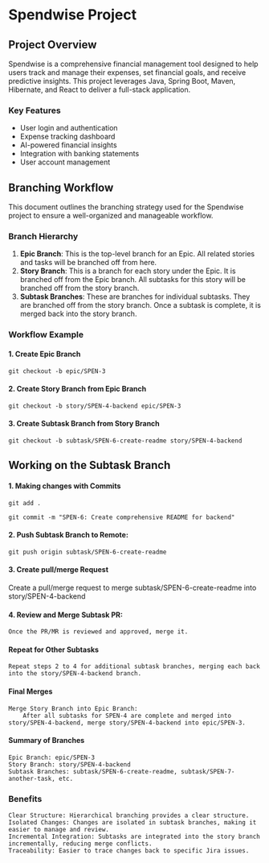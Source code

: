 # Spendwise Project

## Project Overview

Spendwise is a comprehensive financial management tool designed to help users track and manage their expenses, set financial goals, and receive predictive insights. This project leverages Java, Spring Boot, Maven, Hibernate, and React to deliver a full-stack application.

### Key Features
- User login and authentication
- Expense tracking dashboard
- AI-powered financial insights
- Integration with banking statements
- User account management

## Branching Workflow

This document outlines the branching strategy used for the Spendwise project to ensure a well-organized and manageable workflow.

### Branch Hierarchy

1. **Epic Branch**: This is the top-level branch for an Epic. All related stories and tasks will be branched off from here.
2. **Story Branch**: This is a branch for each story under the Epic. It is branched off from the Epic branch. All subtasks for this story will be branched off from the story branch.
3. **Subtask Branches**: These are branches for individual subtasks. They are branched off from the story branch. Once a subtask is complete, it is merged back into the story branch.

### Workflow Example

#### 1. Create Epic Branch

```git checkout -b epic/SPEN-3```

#### 2. Create Story Branch from Epic Branch

```git checkout -b story/SPEN-4-backend epic/SPEN-3```

#### 3. Create Subtask Branch from Story Branch

```git checkout -b subtask/SPEN-6-create-readme story/SPEN-4-backend```


## Working on the Subtask Branch

#### 1. Making changes with Commits

```git add .```

```git commit -m "SPEN-6: Create comprehensive README for backend" ```

#### 2. Push Subtask Branch to Remote:

```git push origin subtask/SPEN-6-create-readme```

#### 3. Create pull/merge Request

Create a pull/merge request to merge subtask/SPEN-6-create-readme into story/SPEN-4-backend

#### 4. Review and Merge Subtask PR:

```Once the PR/MR is reviewed and approved, merge it.```


#### Repeat for Other Subtasks

    Repeat steps 2 to 4 for additional subtask branches, merging each back into the story/SPEN-4-backend branch.


#### Final Merges

    Merge Story Branch into Epic Branch:
        After all subtasks for SPEN-4 are complete and merged into story/SPEN-4-backend, merge story/SPEN-4-backend into epic/SPEN-3.

#### Summary of Branches

    Epic Branch: epic/SPEN-3
    Story Branch: story/SPEN-4-backend
    Subtask Branches: subtask/SPEN-6-create-readme, subtask/SPEN-7-another-task, etc.

### Benefits

    Clear Structure: Hierarchical branching provides a clear structure.
    Isolated Changes: Changes are isolated in subtask branches, making it easier to manage and review.
    Incremental Integration: Subtasks are integrated into the story branch incrementally, reducing merge conflicts.
    Traceability: Easier to trace changes back to specific Jira issues.